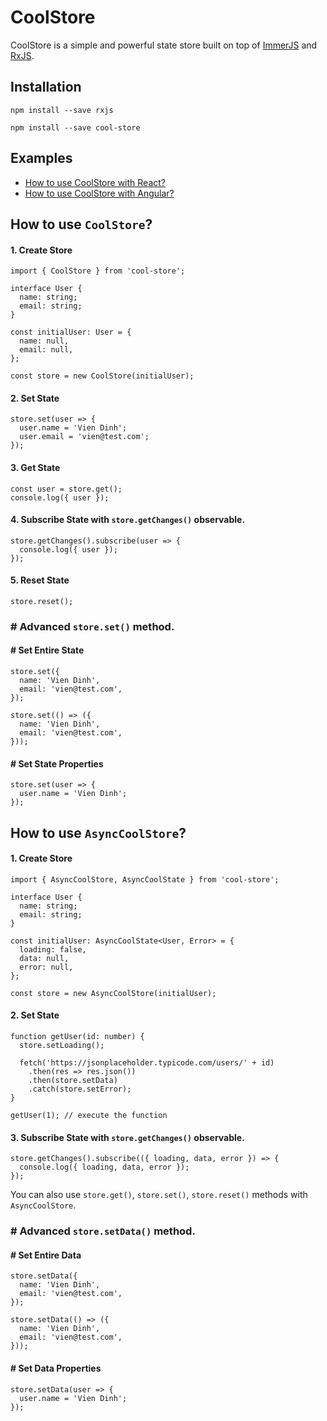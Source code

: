 # CoolStore

CoolStore is a simple and powerful state store built on top of [ImmerJS](https://www.npmjs.com/package/immer) and [RxJS](https://www.npmjs.com/package/rxjs).

## Installation

```
npm install --save rxjs
```

```
npm install --save cool-store
```

## Examples

- [How to use CoolStore with React?](https://github.com/Maxvien/cool-store/tree/master/examples/cool-store-react)
- [How to use CoolStore with Angular?](https://github.com/Maxvien/cool-store/tree/master/examples/cool-store-angular)

## How to use `CoolStore`?

#### 1. Create Store

```
import { CoolStore } from 'cool-store';

interface User {
  name: string;
  email: string;
}

const initialUser: User = {
  name: null,
  email: null,
};

const store = new CoolStore(initialUser);
```

#### 2. Set State

```
store.set(user => {
  user.name = 'Vien Dinh';
  user.email = 'vien@test.com';
});
```

#### 3. Get State

```
const user = store.get();
console.log({ user });
```

#### 4. Subscribe State with `store.getChanges()` observable.

```
store.getChanges().subscribe(user => {
  console.log({ user });
});
```

#### 5. Reset State

```
store.reset();
```

### # Advanced `store.set()` method.

#### # Set Entire State

```
store.set({
  name: 'Vien Dinh',
  email: 'vien@test.com',
});
```

```
store.set(() => ({
  name: 'Vien Dinh',
  email: 'vien@test.com',
}));
```

#### # Set State Properties

```
store.set(user => {
  user.name = 'Vien Dinh';
});
```

## How to use `AsyncCoolStore`?

#### 1. Create Store

```
import { AsyncCoolStore, AsyncCoolState } from 'cool-store';

interface User {
  name: string;
  email: string;
}

const initialUser: AsyncCoolState<User, Error> = {
  loading: false,
  data: null,
  error: null,
};

const store = new AsyncCoolStore(initialUser);
```

#### 2. Set State

```
function getUser(id: number) {
  store.setLoading();

  fetch('https://jsonplaceholder.typicode.com/users/' + id)
    .then(res => res.json())
    .then(store.setData)
    .catch(store.setError);
}

getUser(1); // execute the function
```

#### 3. Subscribe State with `store.getChanges()` observable.

```
store.getChanges().subscribe(({ loading, data, error }) => {
  console.log({ loading, data, error });
});
```

You can also use `store.get()`, `store.set()`, `store.reset()` methods with `AsyncCoolStore`.

### # Advanced `store.setData()` method.

#### # Set Entire Data

```
store.setData({
  name: 'Vien Dinh',
  email: 'vien@test.com',
});
```

```
store.setData(() => ({
  name: 'Vien Dinh',
  email: 'vien@test.com',
}));
```

#### # Set Data Properties

```
store.setData(user => {
  user.name = 'Vien Dinh';
});
```
